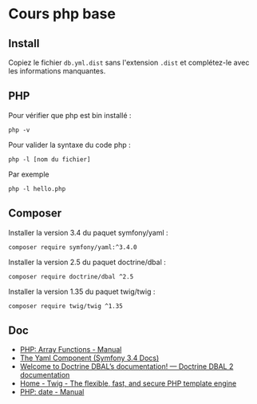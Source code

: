 # Cours php base

## Install

Copiez le fichier `db.yml.dist` sans l'extension `.dist` et complétez-le avec les informations manquantes.

## PHP

Pour vérifier que php est bin installé :

    php -v

Pour valider la syntaxe du code php :

    php -l [nom du fichier]

Par exemple

    php -l hello.php

## Composer

Installer la version 3.4 du paquet symfony/yaml :

    composer require symfony/yaml:^3.4.0

Installer la version 2.5 du paquet doctrine/dbal :

    composer require doctrine/dbal ^2.5

Installer la version 1.35 du paquet twig/twig :

    composer require twig/twig ^1.35

## Doc

- [PHP: Array Functions - Manual](http://php.net/manual/en/ref.array.php)
- [The Yaml Component (Symfony 3.4 Docs)](https://symfony.com/doc/3.4/components/yaml.html)
- [Welcome to Doctrine DBAL’s documentation! — Doctrine DBAL 2 documentation](http://docs.doctrine-project.org/projects/doctrine-dbal/en/latest/)
- [Home - Twig - The flexible, fast, and secure PHP template engine](https://twig.symfony.com/)
- [PHP: date - Manual](http://php.net/manual/fr/function.date.php)
